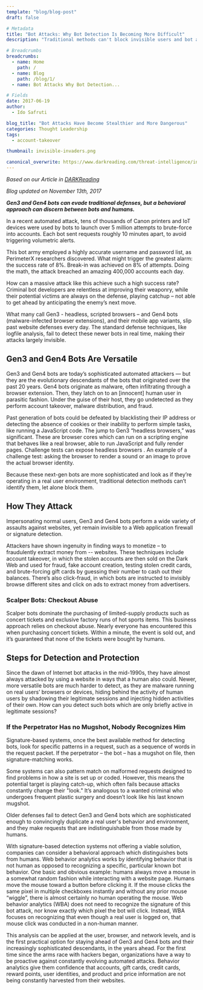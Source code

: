 ```yaml
---
template: "blog/blog-post"
draft: false

# Metadata
title: "Bot Attacks: Why Bot Detection Is Becoming More Difficult"
description: "Traditional methods can't block invisible users and bot attacks, but a behavioral approach can tell the difference between bots and humans."

# Breadcrumbs
breadcrumbs:
  - name: Home
    path: /
  - name: Blog
    path: /blog/1/
  - name: Bot Attacks Why Bot Detection...

# Fields
date: 2017-06-19
author:
  - Ido Safruti

blog_title: "Bot Attacks Have Become Stealthier and More Dangerous"
categories: Thought Leadership
tags:
  - account-takeover

thumbnail: invisible-invaders.png

canonical_overwrite: https://www.darkreading.com/threat-intelligence/invisible-invaders-why-detecting-bot-attacks-is-becoming-more-difficult/a/d-id/1329090
---
```


_Based on our Article in [DARKReading](https://www.darkreading.com/threat-intelligence/invisible-invaders-why-detecting-bot-attacks-is-becoming-more-difficult/a/d-id/1329090)_

_Blog updated on November 13th, 2017_

_**Gen3 and Gen4 bots can evade traditional defenses, but a behavioral approach can discern between bots and humans.**_

In a recent automated attack, tens of thousands of Canon printers and IoT devices were used by bots to launch over 5 million attempts to brute-force into accounts. Each bot sent requests roughly 10 minutes apart, to avoid triggering volumetric alerts.

This bot army employed a highly accurate username and password list, as PerimeterX researchers discovered. What might trigger the greatest alarm: the success rate of 8%. Break-in was achieved on 8% of attempts. Doing the math, the attack breached an amazing 400,000 accounts each day.

How can a massive attack like this achieve such a high success rate? Criminal bot developers are relentless at improving their weaponry, while their potential victims are always on the defense, playing catchup – not able to get ahead by anticipating the enemy’s next move.

What many call Gen3 - headless, scripted browsers – and Gen4 bots (malware-infected browser extensions), and their mobile app variants, slip past website defenses every day. The standard defense techniques, like logfile analysis, fail to detect these newer bots in real time, making their attacks largely invisible.

## Gen3 and Gen4 Bots Are Versatile

Gen3 and Gen4 bots are today’s sophisticated automated attackers — but they are the evolutionary descendants of the bots that originated over the past 20 years. Gen4 bots originate as malware, often infiltrating through a browser extension. Then, they latch on to an [innocent] human user in parasitic fashion. Under the guise of their host, they go undetected as they perform account takeover, malware distribution, and fraud.

Past generation of bots could be defeated by blacklisting their IP address or detecting the absence of cookies or their inability to perform simple tasks, like running a JavaScript code. The jump to Gen3 “headless browsers,” was significant. These are browser cores which can run on a scripting engine that behaves like a real browser, able to run JavaScript and fully render pages. Challenge tests can expose headless browsers . An example of a challenge test: asking the browser to render a sound or an image to prove the actual browser identity.

Because these next-gen bots are more sophisticated and look as if they’re operating in a real user environment, traditional detection methods can’t identify them, let alone block them.

## How They Attack

Impersonating normal users, Gen3 and Gen4 bots perform a wide variety of assaults against websites, yet remain invisible to a Web application firewall or signature detection.

Attackers have shown ingenuity in finding ways to monetize – to fraudulently extract money from -- websites. These techniques include account takeover, in which the stolen accounts are then sold on the Dark Web and used for fraud, fake account creation, testing stolen credit cards, and brute-forcing gift cards by guessing their number to cash out their balances. There’s also click-fraud, in which bots are instructed to invisibly browse different sites and click on ads to extract money from advertisers.

### Scalper Bots: Checkout Abuse

Scalper bots dominate the purchasing of limited-supply products such as concert tickets and exclusive factory runs of hot sports items. This business approach relies on checkout abuse. Nearly everyone has encountered this when purchasing concert tickets. Within a minute, the event is sold out, and it’s guaranteed that none of the tickets were bought by humans.

## Steps for Detection and Protection

Since the dawn of Internet bot attacks in the mid-1990s, they have almost always attacked by using a website in ways that a human also could. Newer, more versatile bots are much harder to detect, as they are malware running on real users’ browsers or devices, hiding behind the activity of human users by shadowing their legitimate sessions and injecting hidden activities of their own. How can you detect such bots which are only briefly active in legitimate sessions?

### If the Perpetrator Has no Mugshot, Nobody Recognizes Him

Signature-based systems, once the best available method for detecting bots, look for specific patterns in a request, such as a sequence of words in the request packet. If the perpetrator – the bot – has a mugshot on file, then signature-matching works.

Some systems can also pattern match on malformed requests designed to find problems in how a site is set up or coded. However, this means the potential target is playing catch-up, which often fails because attacks constantly change their "look." It’s analogous to a wanted criminal who undergoes frequent plastic surgery and doesn’t look like his last known mugshot.

Older defenses fail to detect Gen3 and Gen4 bots which are sophisticated enough to convincingly duplicate a real user's behavior and environment, and they make requests that are indistinguishable from those made by humans.

With signature-based detection systems not offering a viable solution, companies can consider a behavioral approach which distinguishes bots from humans. Web behavior analytics works by identifying behavior that is not human as opposed to recognizing a specific, particular known bot behavior. One basic and obvious example: humans always move a mouse in a somewhat random fashion while interacting with a website page. Humans move the mouse toward a button before clicking it. If the mouse clicks the same pixel in multiple checkboxes instantly and without any prior mouse “wiggle”, there is almost certainly no human operating the mouse. Web behavior analytics (WBA) does not need to recognize the signature of this bot attack, nor know exactly which pixel the bot will click. Instead, WBA focuses on recognizing that even though a real user is logged on, that mouse click was conducted in a non-human manner.

This analysis can be applied at the user, browser, and network levels, and is the first practical option for staying ahead of Gen3 and Gen4 bots and their increasingly sophisticated descendants, in the years ahead. For the first time since the arms race with hackers began, organizations have a way to be proactive against constantly evolving automated attacks. Behavior analytics give them confidence that accounts, gift cards, credit cards, reward points, user identities, and product and price information are not being constantly harvested from their websites.
